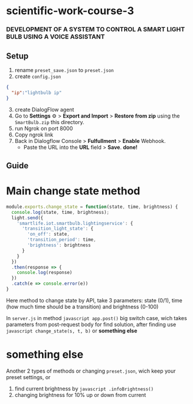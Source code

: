 # scientific-work-course-3
### DEVELOPMENT OF A SYSTEM TO CONTROL A SMART LIGHT BULB USING A VOICE ASSISTANT
## Setup
1. rename `preset_save.json` to `preset.json`
2. create `config.json`
  ```JSON
  {
    "ip":"lightbulb ip"
  }
  ```
3. create DialogFlow agent
4. Go to **Settings** ⚙ > **Export and Import** > **Restore from zip** using the `SmartBulb.zip` this directory.
5. run Ngrok on port 8000
6. Copy ngrok link
7. Back in Dialogflow Console > **Fulfullment** > **Enable** Webhook.
      + Paste the URL into the **URL** field > **Save**.
**done!**

## Guide
# Main change state method
```javascript
module.exports.change_state = function(state, time, brightness) {
  console.log(state, time, brightness);
  light.send({
    'smartlife.iot.smartbulb.lightingservice': {
      'transition_light_state': {
        'on_off': state,
        'transition_period': time,
        'brightness': brightness
      }
    }
  })
  .then(response => {
    console.log(response)
  })
  .catch(e => console.error(e))
}
```
Here method to change state by API, take 3 parameters: state (0/1), time (how much time should be a transition) and brightness (0-100)

In `server.js` in method ```javascript app.post()``` big switch case, wich takes parameters from post-request body for find solution, after finding use ```javascript change_state(s, t, b)``` or **something else**
# something else
Another 2 types of methods or changing `preset.json`, wich keep your preset settings, or
1. find current brightness by ```javascript .infoBrightness()```
2. changing brightness for 10% up or down from current
